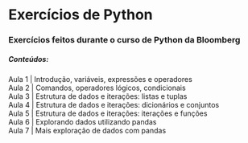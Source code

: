 # Exercícios de Python
### Exercícios feitos durante o curso de Python da Bloomberg
##### Conteúdos:
<p> 
Aula 1 | Introdução, variáveis, expressões e operadores </br>
Aula 2 | Comandos, operadores lógicos, condicionais </br>
Aula 3 | Estrutura de dados e iterações: listas e tuplas </br>
Aula 4 | Estrutura de dados e iterações: dicionários e conjuntos </br>
Aula 5 | Estrutura de dados e iterações: iterações e funções </br>
Aula 6 | Explorando dados utilizando pandas </br>
Aula 7 | Mais exploração de dados com pandas </br>
</p>
